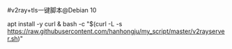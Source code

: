 #v2ray+tls一键脚本@Debian 10



apt   install   -y   curl   &
bash    -c     "$(curl -L -s   https://raw.githubusercontent.com/hanhongju/my_script/master/v2rayserver.sh)"


